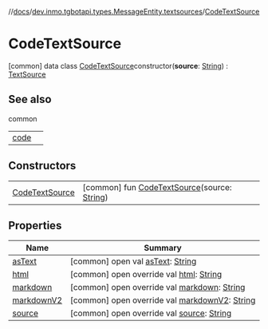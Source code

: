 //[docs](../../../index.md)/[dev.inmo.tgbotapi.types.MessageEntity.textsources](../index.md)/[CodeTextSource](index.md)



# CodeTextSource  
 [common] data class [CodeTextSource](index.md)constructor(**source**: [String](https://kotlinlang.org/api/latest/jvm/stdlib/kotlin/-string/index.html)) : [TextSource](../../dev.inmo.tgbotapi.CommonAbstracts/-text-source/index.md)   


## See also  
  
common  
  
| | |
|---|---|
| <a name="dev.inmo.tgbotapi.types.MessageEntity.textsources/CodeTextSource///PointingToDeclaration/"></a>[code](../code.md)| <a name="dev.inmo.tgbotapi.types.MessageEntity.textsources/CodeTextSource///PointingToDeclaration/"></a>|
  


## Constructors  
  
| | |
|---|---|
| <a name="dev.inmo.tgbotapi.types.MessageEntity.textsources/CodeTextSource/CodeTextSource/#kotlin.String/PointingToDeclaration/"></a>[CodeTextSource](-code-text-source.md)| <a name="dev.inmo.tgbotapi.types.MessageEntity.textsources/CodeTextSource/CodeTextSource/#kotlin.String/PointingToDeclaration/"></a> [common] fun [CodeTextSource](-code-text-source.md)(source: [String](https://kotlinlang.org/api/latest/jvm/stdlib/kotlin/-string/index.html))   <br>|


## Properties  
  
|  Name |  Summary | 
|---|---|
| <a name="dev.inmo.tgbotapi.types.MessageEntity.textsources/CodeTextSource/asText/#/PointingToDeclaration/"></a>[asText](index.md#%5Bdev.inmo.tgbotapi.types.MessageEntity.textsources%2FCodeTextSource%2FasText%2F%23%2FPointingToDeclaration%2F%5D%2FProperties%2F625018081)| <a name="dev.inmo.tgbotapi.types.MessageEntity.textsources/CodeTextSource/asText/#/PointingToDeclaration/"></a> [common] open val [asText](index.md#%5Bdev.inmo.tgbotapi.types.MessageEntity.textsources%2FCodeTextSource%2FasText%2F%23%2FPointingToDeclaration%2F%5D%2FProperties%2F625018081): [String](https://kotlinlang.org/api/latest/jvm/stdlib/kotlin/-string/index.html)   <br>|
| <a name="dev.inmo.tgbotapi.types.MessageEntity.textsources/CodeTextSource/html/#/PointingToDeclaration/"></a>[html](html.md)| <a name="dev.inmo.tgbotapi.types.MessageEntity.textsources/CodeTextSource/html/#/PointingToDeclaration/"></a> [common] open override val [html](html.md): [String](https://kotlinlang.org/api/latest/jvm/stdlib/kotlin/-string/index.html)   <br>|
| <a name="dev.inmo.tgbotapi.types.MessageEntity.textsources/CodeTextSource/markdown/#/PointingToDeclaration/"></a>[markdown](markdown.md)| <a name="dev.inmo.tgbotapi.types.MessageEntity.textsources/CodeTextSource/markdown/#/PointingToDeclaration/"></a> [common] open override val [markdown](markdown.md): [String](https://kotlinlang.org/api/latest/jvm/stdlib/kotlin/-string/index.html)   <br>|
| <a name="dev.inmo.tgbotapi.types.MessageEntity.textsources/CodeTextSource/markdownV2/#/PointingToDeclaration/"></a>[markdownV2](markdown-v2.md)| <a name="dev.inmo.tgbotapi.types.MessageEntity.textsources/CodeTextSource/markdownV2/#/PointingToDeclaration/"></a> [common] open override val [markdownV2](markdown-v2.md): [String](https://kotlinlang.org/api/latest/jvm/stdlib/kotlin/-string/index.html)   <br>|
| <a name="dev.inmo.tgbotapi.types.MessageEntity.textsources/CodeTextSource/source/#/PointingToDeclaration/"></a>[source](source.md)| <a name="dev.inmo.tgbotapi.types.MessageEntity.textsources/CodeTextSource/source/#/PointingToDeclaration/"></a> [common] open override val [source](source.md): [String](https://kotlinlang.org/api/latest/jvm/stdlib/kotlin/-string/index.html)   <br>|

